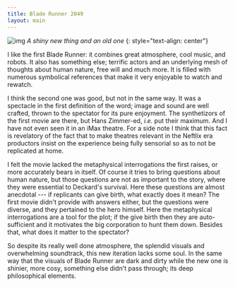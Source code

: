 ```yaml
---
title: Blade Runner 2049
layout: main
---
```


![img](https://cdn.vox-cdn.com/uploads/chorus_asset/file/9376591/blade3.jpg)
*A shiny new thing and an old one*
{: style="text-align: center"}

I like the first Blade Runner: it combines great atmosphere, cool music, and robots. It also has something else; terrific actors and an underlying mesh of thoughts about human nature, free will and much more. It is filled with numerous symbolical references that make it very enjoyable to watch and rewatch.

I think the second one was good, but not in the same way. It was a spectacle in the first definition of the word; image and sound are well crafted, thrown to the spectator for its pure enjoyment. The synthetizors of the first movie are there, but Hans Zimmer-ed, _i.e._ put their maximum. And I have not even seen it in an iMax theatre. For a side note I think that this fact is revelatory of the fact that to make theatres relevant in the Neftlix era productors insist on the experience being fully sensorial so as to not be replicated at home.

I felt the movie lacked the metaphysical interrogations the first raises, or more accurately bears in itself. Of course it tries to bring questions about human nature, but those questions are not as important to the story, where they were essential to Deckard's survival. Here these questions are almost anecdotal --- if replicants can give birth, what exactly does it mean? The first movie didn't provide with answers either, but the questions were diverse, and they pertained to the hero himself. Here the metaphysical interrogations are a tool for the plot; if the give birth then they are auto-sufficient and it motivates the big corporation to hunt them down. Besides that, what does it matter to the spectator?

So despite its really well done atmosphere, the splendid visuals and overwhelming soundtrack, this new iteration lacks some soul. In the same way that the visuals of Blade Runner are dark and dirty while the new one is shinier, more cosy, something else didn't pass through; its deep philosophical elements.
